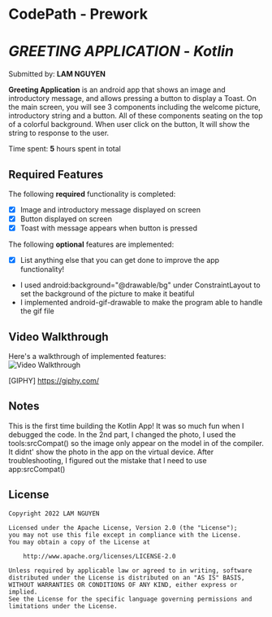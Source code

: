 # CodePath - Prework
# *GREETING APPLICATION* - *Kotlin*

Submitted by: **LAM NGUYEN**

**Greeting Application** is an android app that shows an image and introductory message, and allows pressing a button to display a Toast. 
On the main screen, you will see 3 components including the welcome picture, introductory string and a button. All of these components seating on the 
top of a colorful background. When user click on the button, It will show the string to response to the user. 

Time spent: **5** hours spent in total

## Required Features

The following **required** functionality is completed:

* [x] Image and introductory message displayed on screen
* [x] Button displayed on screen
* [x] Toast with message appears when button is pressed 

The following **optional** features are implemented:

* [x] List anything else that you can get done to improve the app functionality!
- I used android:background="@drawable/bg" under ConstraintLayout to set the background of the picture to make it beatiful
- I implemented android-gif-drawable to make the program able to handle the gif file
## Video Walkthrough

Here's a walkthrough of implemented features:
<br/>
<img src='https://i.imgur.com/xkKkCgP.gif' title='Video Walkthrough' width='' alt='Video Walkthrough' />

<!-- Replace this with whatever GIF tool you used! -->
[GIPHY] https://giphy.com/

## Notes
This is the first time building the Kotlin App! 
It was so much fun when I debugged the code. In the 2nd part, I changed the photo, I used the tools:srcCompat() so the image only appear on the model in 
of the compiler. It didnt' show the photo in the app on the virtual device. After troubleshooting, I figured out the mistake that I need to use 
app:srcCompat()

## License

    Copyright 2022 LAM NGUYEN

    Licensed under the Apache License, Version 2.0 (the "License");
    you may not use this file except in compliance with the License.
    You may obtain a copy of the License at

        http://www.apache.org/licenses/LICENSE-2.0

    Unless required by applicable law or agreed to in writing, software
    distributed under the License is distributed on an "AS IS" BASIS,
    WITHOUT WARRANTIES OR CONDITIONS OF ANY KIND, either express or implied.
    See the License for the specific language governing permissions and
    limitations under the License.
